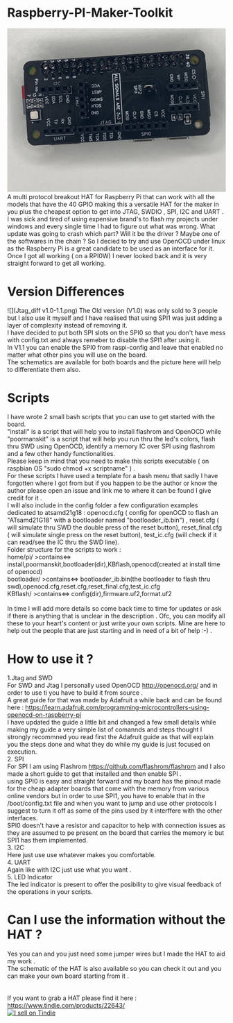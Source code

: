 # Raspberry-PI-Maker-Toolkit
![](pic_rpi_jtag.jpg)
A multi protocol breakout HAT for Raspberry Pi that can work with all the models that have the 40 GPIO making this a versatile HAT for the maker in you plus the cheapest option to get into JTAG, SWDIO , SPI, I2C and UART .<br/>
 I was sick and tired of using expensive brand's to flash my projects under windows and every single time I had to figure out what was wrong. What update was going to crash which part? Will it be the driver ? Maybe one of the softwares in the chain ? So I decied to try and use OpenOCD under linux as the Raspberry Pi is a great candidate to be used as an interface for it. Once I got all working ( on a RPI0W) I never looked back and it is very straight forward to get all working. </br>
 
 # Version Differences
 ![](Jtag_diff v1.0-1.1.png)
 The Old version (V1.0) was only sold to 3 people but I also use it myself and I have realised that using SPI1 was just adding a layer of complexity instead of removing it.<br/>
 I have decided to put both SPI slots on the SPI0 so that you don't have mess with config.txt and always remeber to disable the SPI1 after using it. <br/>
 In V1.1 you can enable the SPI0 from raspi-config and leave that enabled no matter what other pins you will use on the board. <br/>
 The schematics are available for both boards and the picture here will help to differentiate them also.<br/>
 
 # Scripts 
 
 I have wrote 2 small bash scripts that you can use to get started with the board. <br/>
 "install" is a script that will help you to install flashrom and OpenOCD while "poormanskit" is a script that will help you run thru the led's colors, flash thru SWD using OpenOCD, identify a memory IC over SPI using flashrom and a few other handy functionalities.<br/>
 Please keep in mind that you need to make this scripts executable ( on raspbian OS "sudo chmod +x scriptname" ) . <br/>
 For these scripts I have used a template for a bash menu that sadly I have forgotten where I got from but if you happen to be the author or know the author please open an issue and link me to where it can be found I give credit for it .<br/>
 I will also include in the config folder a few configuration examples dedicated to atsamd21g18 : openocd.cfg ( config for openOCD to flash an "ATsamd21G18" with a bootloader named "bootloader_ib.bin") , reset.cfg ( will simulate thru SWD the double press of the reset button), reset_final.cfg ( will simulate single press on the reset button), test_ic.cfg (will check if it can read/see the IC thru the SWD line).<br/>
 Folder structure for the scripts to work : <br/>
 home/pi/ >contains<=> install,poormanskit,bootloader(dir),KBflash,openocd(created at install time of openocd) <br/>
 bootloader/ >contains<=> bootloader_ib.bin(the bootloader to flash thru swd),openocd.cfg,reset.cfg,reset_final.cfg,test_ic.cfg <br/>
 KBflash/ >contains<=> config(dir),firmware.uf2,format.uf2 <br/>
 <br/>
 In time I will add more details so come back time to time for updates or ask if there is anything that is unclear in the description .
 Ofc, you can modify all these to your heart's content or just write your own scripts. Mine are here to help out the people that are just starting and in need of a bit of help :-) . <br/>
 

 
 # How to use it ?
 
 1.Jtag and SWD</br>
 For SWD and Jtag I personally used OpenOCD http://openocd.org/ and in order to use ti you have to build it from source . </br>
 A great guide for that was made by Adafruit a while back and can be found here : https://learn.adafruit.com/programming-microcontrollers-using-openocd-on-raspberry-pi </br>
 I have updated the guide a little bit and changed a few small details while making my guide a very simple list of comannds and steps thought I strongly recommned you read first the Adafruit guide as that will explain you the steps done and what they do while my guide is just focused on execution. </br>
 2. SPI</br>
 For SPI I am using Flashrom https://github.com/flashrom/flashrom and I also made a short guide to get that installed and then enable SPI . </br>
 using SPI0 is easy and straight forward and my board has the pinout made for the cheap adapter boards that come with the memory from various online vendors but in order to use SPI1, you have to enable that in the /boot/config.txt file and when you want to jump and use other protocols I suggest to turn it off as some of the pins used by it interffere with the other interfaces. </br>
 SPI0 doesn't have a resistor and capacitor to help with connection issues as they are assumed to pe present on the board that carries the memory ic but SPI1 has them implemented. </br>
 3. I2C </br>
 Here just use use whatever makes you comfortable.</br>
 4. UART </br>
 Again like with I2C just use what you want .</br>
 5. LED Indicator </br>
 The led indicator is present to offer the posibility to give visual feedback of the operations in your scripts. </br>
 
 # Can I use the information without the HAT ? 
 Yes you can and you just need some jumper wires but I made the HAT to aid my work . </br>
 The schematic of the HAT is also available so you can check it out and you can make your own board starting from it .</br>
 </br>
 </br>
 If you want to grab a HAT please find it here : https://www.tindie.com/products/22643/ </br>
 <a href="https://www.tindie.com/stores/mikepdiy/?ref=offsite_badges&utm_source=sellers_mikepdiy&utm_medium=badges&utm_campaign=badge_large"><img src="https://d2ss6ovg47m0r5.cloudfront.net/badges/tindie-larges.png" alt="I sell on Tindie" width="200" height="104"></a>
 
